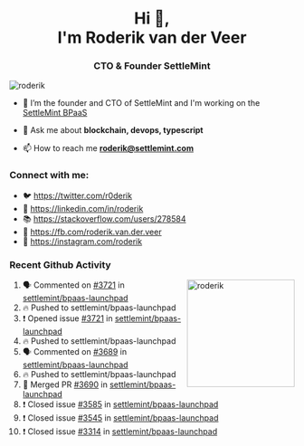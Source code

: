 <h1 align="center">Hi 👋,<br/> I'm Roderik van der Veer</h1>
<h3 align="center">CTO & Founder SettleMint</h3>

<p align="left"> <img src="https://komarev.com/ghpvc/?username=roderik" alt="roderik" /> </p>

- 🔭 I’m the founder and CTO of SettleMint and I'm working on the [SettleMint BPaaS](https://settlemint.com)

- 💬 Ask me about **blockchain, devops, typescript**

- 📫 How to reach me **roderik@settlemint.com**



### Connect with me:

- 🐦 https://twitter.com/r0derik
- 🏢 https://linkedin.com/in/roderik
- 📚 https://stackoverflow.com/users/278584
- 🙊 https://fb.com/roderik.van.der.veer
- 📸 https://instagram.com/roderik

### Recent Github Activity
<img src="https://github-readme-stats.vercel.app/api?username=roderik&show_icons=true&count_private=true" alt="roderik" align="right" height="190" />

<!--START_SECTION:activity-->
1. 🗣 Commented on [#3721](https://github.com/settlemint/bpaas-launchpad/issues/3721) in [settlemint/bpaas-launchpad](https://github.com/settlemint/bpaas-launchpad)
2. 🔥 Pushed to settlemint/bpaas-launchpad
3. ❗️ Opened issue [#3721](https://github.com/settlemint/bpaas-launchpad/issues/3721) in [settlemint/bpaas-launchpad](https://github.com/settlemint/bpaas-launchpad)
4. 🔥 Pushed to settlemint/bpaas-launchpad
5. 🗣 Commented on [#3689](https://github.com/settlemint/bpaas-launchpad/issues/3689) in [settlemint/bpaas-launchpad](https://github.com/settlemint/bpaas-launchpad)
6. 🔥 Pushed to settlemint/bpaas-launchpad
7. 🎉 Merged PR [#3690](https://github.com/settlemint/bpaas-launchpad/pull/3690) in [settlemint/bpaas-launchpad](https://github.com/settlemint/bpaas-launchpad)
8. ❗️ Closed issue [#3585](https://github.com/settlemint/bpaas-launchpad/issues/3585) in [settlemint/bpaas-launchpad](https://github.com/settlemint/bpaas-launchpad)
9. ❗️ Closed issue [#3545](https://github.com/settlemint/bpaas-launchpad/issues/3545) in [settlemint/bpaas-launchpad](https://github.com/settlemint/bpaas-launchpad)
10. ❗️ Closed issue [#3314](https://github.com/settlemint/bpaas-launchpad/issues/3314) in [settlemint/bpaas-launchpad](https://github.com/settlemint/bpaas-launchpad)
<!--END_SECTION:activity-->
